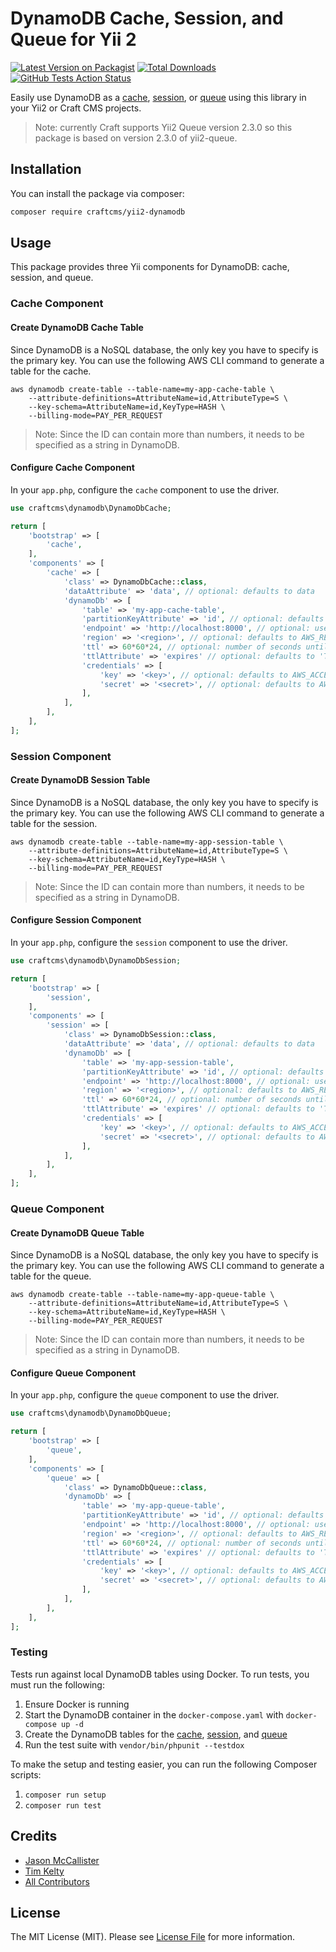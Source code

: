 # DynamoDB Cache, Session, and Queue for Yii 2

[![Latest Version on Packagist](https://img.shields.io/packagist/v/craftcms/yii2-dynamodb.svg?style=flat-square)](https://packagist.org/packages/craftcms/yii2-dynamodb)
[![Total Downloads](https://img.shields.io/packagist/dt/craftcms/yii2-dynamodb.svg?style=flat-square)](https://packagist.org/packages/craftcms/yii2-dynamodb)
[![GitHub Tests Action Status](https://img.shields.io/github/workflow/status/craftcms/yii2-dynamodb/run-tests?label=tests)](https://github.com/pixelandtonic/yii2-dynamodb/actions?query=workflow%3Aci+branch%3Amaster)

Easily use DynamoDB as a [cache](https://www.yiiframework.com/doc/guide/2.0/en/caching-overview), [session](https://www.yiiframework.com/doc/guide/2.0/en/runtime-sessions-cookies), or [queue](https://github.com/yiisoft/yii2-queue) using this library in your Yii2 or Craft CMS projects.

> Note: currently Craft supports Yii2 Queue version 2.3.0 so this package is based on version 2.3.0 of yii2-queue.

## Installation

You can install the package via composer:

```bash
composer require craftcms/yii2-dynamodb
```

## Usage

This package provides three Yii components for DynamoDB: cache, session, and queue.

### Cache Component

#### Create DynamoDB Cache Table

Since DynamoDB is a NoSQL database, the only key you have to specify is the primary key. You can use the following AWS CLI command to generate a table for the cache.

```shell script
aws dynamodb create-table --table-name=my-app-cache-table \
    --attribute-definitions=AttributeName=id,AttributeType=S \
    --key-schema=AttributeName=id,KeyType=HASH \
    --billing-mode=PAY_PER_REQUEST
```

> Note: Since the ID can contain more than numbers, it needs to be specified as a string in DynamoDB.

#### Configure Cache Component

In your `app.php`, configure the `cache` component to use the driver.

```php
use craftcms\dynamodb\DynamoDbCache;

return [
    'bootstrap' => [
        'cache',
    ],
    'components' => [
        'cache' => [
            'class' => DynamoDbCache::class,
            'dataAttribute' => 'data', // optional: defaults to data
            'dynamoDb' => [
                'table' => 'my-app-cache-table',
                'partitionKeyAttribute' => 'id', // optional: defaults to 'PK'
                'endpoint' => 'http://localhost:8000', // optional: used for local or when using DAX
                'region' => '<region>', // optional: defaults to AWS_REGION env var
                'ttl' => 60*60*24, // optional: number of seconds until items are considered expired
                'ttlAttribute' => 'expires' // optional: defaults to 'TTL'
                'credentials' => [
                    'key' => '<key>', // optional: defaults to AWS_ACCESS_KEY_ID env var
                    'secret' => '<secret>', // optional: defaults to AWS_SECRET_ACCESS_KEY env var
                ],
            ],
        ],
    ],
];
```

### Session Component

#### Create DynamoDB Session Table

Since DynamoDB is a NoSQL database, the only key you have to specify is the primary key. You can use the following AWS CLI command to generate a table for the session.

```shell script
aws dynamodb create-table --table-name=my-app-session-table \
    --attribute-definitions=AttributeName=id,AttributeType=S \
    --key-schema=AttributeName=id,KeyType=HASH \
    --billing-mode=PAY_PER_REQUEST
```

> Note: Since the ID can contain more than numbers, it needs to be specified as a string in DynamoDB.

#### Configure Session Component

In your `app.php`, configure the `session` component to use the driver.

```php
use craftcms\dynamodb\DynamoDbSession;

return [
    'bootstrap' => [
        'session',
    ],
    'components' => [
        'session' => [
            'class' => DynamoDbSession::class,
            'dataAttribute' => 'data', // optional: defaults to data
            'dynamoDb' => [
                'table' => 'my-app-session-table',
                'partitionKeyAttribute' => 'id', // optional: defaults to 'PK'
                'endpoint' => 'http://localhost:8000', // optional: used for local or when using DAX
                'region' => '<region>', // optional: defaults to AWS_REGION env var
                'ttl' => 60*60*24, // optional: number of seconds until items are considered expired
                'ttlAttribute' => 'expires' // optional: defaults to 'TTL'
                'credentials' => [
                    'key' => '<key>', // optional: defaults to AWS_ACCESS_KEY_ID env var
                    'secret' => '<secret>', // optional: defaults to AWS_SECRET_ACCESS_KEY env var
                ],
            ],
        ],
    ],
];
```

### Queue Component

#### Create DynamoDB Queue Table

Since DynamoDB is a NoSQL database, the only key you have to specify is the primary key. You can use the following AWS CLI command to generate a table for the queue.

```shell script
aws dynamodb create-table --table-name=my-app-queue-table \
    --attribute-definitions=AttributeName=id,AttributeType=S \
    --key-schema=AttributeName=id,KeyType=HASH \
    --billing-mode=PAY_PER_REQUEST
```

> Note: Since the ID can contain more than numbers, it needs to be specified as a string in DynamoDB.

#### Configure Queue Component

In your `app.php`, configure the `queue` component to use the driver.

```php
use craftcms\dynamodb\DynamoDbQueue;

return [
    'bootstrap' => [
        'queue',
    ],
    'components' => [
        'queue' => [
            'class' => DynamoDbQueue::class,
            'dynamoDb' => [
                'table' => 'my-app-queue-table',
                'partitionKeyAttribute' => 'id', // optional: defaults to 'PK'
                'endpoint' => 'http://localhost:8000', // optional: used for local or when using DAX
                'region' => '<region>', // optional: defaults to AWS_REGION env var
                'ttl' => 60*60*24, // optional: number of seconds until items are considered expired
                'ttlAttribute' => 'expires' // optional: defaults to 'TTL'
                'credentials' => [
                    'key' => '<key>', // optional: defaults to AWS_ACCESS_KEY_ID env var
                    'secret' => '<secret>', // optional: defaults to AWS_SECRET_ACCESS_KEY env var
                ],
            ],
        ],
    ],
];
```

### Testing

Tests run against local DynamoDB tables using Docker. To run tests, you must run the following:

1. Ensure Docker is running
2. Start the DynamoDB container in the `docker-compose.yaml` with `docker-compose up -d`
3. Create the DynamoDB tables for the [cache](#create-dynamodb-cache-table), [session](#create-dynamodb-session-table), and [queue](#create-dynamodb-queue-table)
4. Run the test suite with `vendor/bin/phpunit --testdox`

To make the setup and testing easier, you can run the following Composer scripts:

1. `composer run setup`
2. `composer run test`

## Credits

- [Jason McCallister](https://github.com/jasonmccallister)
- [Tim Kelty](https://github.com/timkelty)
- [All Contributors](../../contributors)

## License

The MIT License (MIT). Please see [License File](LICENSE.md) for more information.

